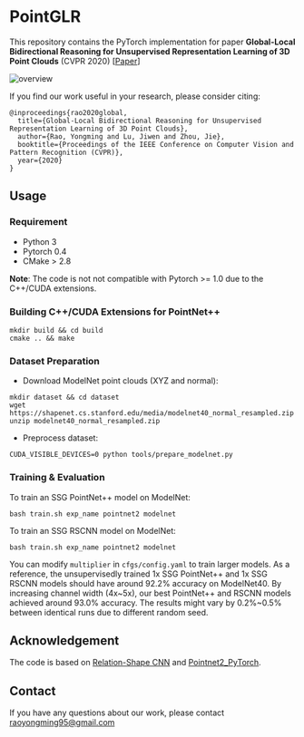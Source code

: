 PointGLR
===
This repository contains the PyTorch implementation for paper __Global-Local Bidirectional Reasoning for Unsupervised Representation Learning of 3D Point Clouds__ (CVPR 2020) \[[Paper](https://raoyongming.github.io/files/PointGLR.pdf)\]

![overview](https://raoyongming.github.io/files/fig_PointGLR.jpg)

If you find our work useful in your research, please consider citing:
```
@inproceedings{rao2020global,
  title={Global-Local Bidirectional Reasoning for Unsupervised Representation Learning of 3D Point Clouds},
  author={Rao, Yongming and Lu, Jiwen and Zhou, Jie},
  booktitle={Proceedings of the IEEE Conference on Computer Vision and Pattern Recognition (CVPR)},
  year={2020}
}
```


## Usage

### Requirement

- Python 3
- Pytorch 0.4
- CMake > 2.8

**Note**: The code is not not compatible with Pytorch >= 1.0 due to the C++/CUDA extensions. 

### Building C++/CUDA Extensions for PointNet++

```
mkdir build && cd build
cmake .. && make
```

### Dataset Preparation

- Download ModelNet point clouds (XYZ and normal):
```
mkdir dataset && cd dataset
wget https://shapenet.cs.stanford.edu/media/modelnet40_normal_resampled.zip
unzip modelnet40_normal_resampled.zip
```
- Preprocess dataset:
```
CUDA_VISIBLE_DEVICES=0 python tools/prepare_modelnet.py
```

### Training & Evaluation
To train an SSG PointNet++ model on ModelNet:
```
bash train.sh exp_name pointnet2 modelnet
```
To train an SSG RSCNN model on ModelNet:
```
bash train.sh exp_name pointnet2 modelnet
```
You can  modify `multiplier` in `cfgs/config.yaml` to train larger models. As a reference, the unsupervisedly trained 1x SSG PointNet++ and 1x SSG RSCNN models should have around 92.2% accuracy on ModelNet40. By increasing channel width (4x~5x), our best PointNet++ and RSCNN models achieved around 93.0% accuracy. The results might vary by 0.2%~0.5% between identical runs due to different random seed.

## Acknowledgement

The code is based on [Relation-Shape CNN](https://github.com/Yochengliu/Relation-Shape-CNN) and [Pointnet2_PyTorch](https://github.com/erikwijmans/Pointnet2_PyTorch).

## Contact
If you have any questions about our work, please contact <raoyongming95@gmail.com>
